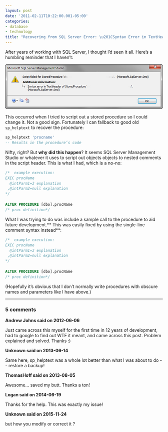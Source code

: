 ```yaml
---
layout: post
date: '2011-02-11T10:22:00.001-05:00'
categories:
- database
- technology
title: "Recovering from SQL Server Error: \u201CSyntax Error in TextHeader\u201D"
---
```


After years of working with SQL Server, I thought I’d seen it all. Here’s a humbling reminder that I haven’t:

![](/assets/2011/sql-error-text-header.png)

This occurred when I tried to script out a stored procedure so I could change it. Not a good sign. Fortunately I can fallback to good old `sp_helptext` to recover the procedure:
   
```sql
sp_helptext 'procname'
-- Results in the procedure’s code
```

Nifty, right? But **why did this happen**? It seems SQL Server Management Studio or whatever it uses to script out objects objects to nested comments in the script header. This is what I had, which is a no-no:
  
```sql
/*  example execution:
EXEC procName
  @intParm1=3 explanation  
 ,@intParm2=null explanation  
*/

ALTER PROCEDURE [dbo].procName  
/* proc definition*/
```

What I was trying to do was include a sample call to the procedure to aid future development.** This was easily fixed by using the single-line comment syntax instead**:


  
```sql
/*  example execution:
EXEC procName
  @intParm1=3 explanation  
 ,@intParm2=null explanation  
*/

ALTER PROCEDURE [dbo].procName  
/* proc definition*/
```

(Hopefully it’s obvious that I don’t normally write procedures with obscure names and parameters like I have above.)

---

### 5 comments

**Andrew Johns said on 2012-06-06**

Just came across this myself for the first time in 12 years of development, had to google to find out WTF it meant, and came across this post.  Problem explained and solved.  Thanks :)

**Unknown said on 2013-06-14**

Same here, sp_helptext was a whole lot better than what I was about to do -- restore a backup!

**ThomasHoff said on 2013-08-05**

Awesome... saved my butt.  Thanks a ton!

**Logan said on 2014-06-19**

Thanks for the help. This was exactly my issue!

**Unknown said on 2015-11-24**

but how you modify or correct it ?

